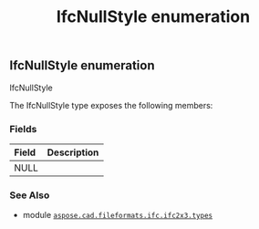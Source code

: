 ﻿---
title: IfcNullStyle enumeration
second_title: Aspose.CAD for Python via .NET API References
description: 
type: docs
weight: 2540
url: /python-net/aspose.cad.fileformats.ifc.ifc2x3.types/ifcnullstyle/
is_root: false
---

## IfcNullStyle enumeration

IfcNullStyle



The IfcNullStyle type exposes the following members:

### Fields
| Field | Description |
| :- | :- |
| NULL |  |



### See Also
* module [`aspose.cad.fileformats.ifc.ifc2x3.types`](..)
